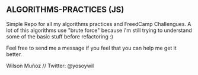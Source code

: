 ## **ALGORITHMS-PRACTICES (JS)**

Simple Repo for all my algorithms practices and FreedCamp Challengues.
A lot of this algorithms use "brute force" because i'm still trying to understand some of the basic stuff before refactoring :)

Feel free to send me a message if you feel that you can help me get it better.

Wilson Muñoz // Twitter: @yosoywil
